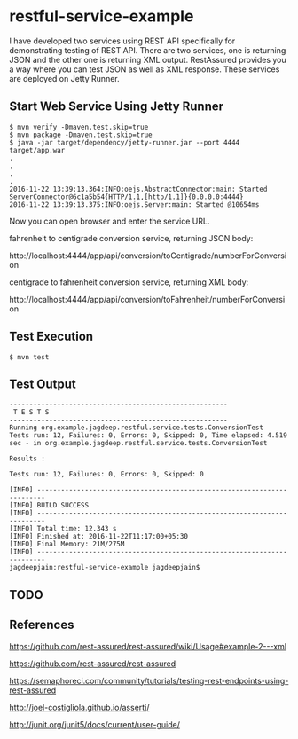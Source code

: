 # restful-service-example
I have developed two services using REST API specifically for demonstrating testing of REST API. There are two services, one is returning JSON and the other one is returning XML output. RestAssured provides you a way where you can test JSON as well as XML response. These services are deployed on Jetty Runner.

## Start Web Service Using Jetty Runner
```
$ mvn verify -Dmaven.test.skip=true
$ mvn package -Dmaven.test.skip=true
$ java -jar target/dependency/jetty-runner.jar --port 4444 target/app.war
.
.
.
.
2016-11-22 13:39:13.364:INFO:oejs.AbstractConnector:main: Started ServerConnector@6c1a5b54{HTTP/1.1,[http/1.1]}{0.0.0.0:4444}
2016-11-22 13:39:13.375:INFO:oejs.Server:main: Started @10654ms
```

Now you can open browser and enter the service URL.

fahrenheit to centigrade conversion service, returning JSON body:

http://localhost:4444/app/api/conversion/toCentigrade/numberForConversion

centigrade to fahrenheit conversion service, returning XML body:

http://localhost:4444/app/api/conversion/toFahrenheit/numberForConversion


## Test Execution
```
$ mvn test
```

## Test Output
```
-------------------------------------------------------
 T E S T S
-------------------------------------------------------
Running org.example.jagdeep.restful.service.tests.ConversionTest
Tests run: 12, Failures: 0, Errors: 0, Skipped: 0, Time elapsed: 4.519 sec - in org.example.jagdeep.restful.service.tests.ConversionTest

Results :

Tests run: 12, Failures: 0, Errors: 0, Skipped: 0

[INFO] ------------------------------------------------------------------------
[INFO] BUILD SUCCESS
[INFO] ------------------------------------------------------------------------
[INFO] Total time: 12.343 s
[INFO] Finished at: 2016-11-22T11:17:00+05:30
[INFO] Final Memory: 21M/275M
[INFO] ------------------------------------------------------------------------
jagdeepjain:restful-service-example jagdeepjain$
```

## TODO


## References
https://github.com/rest-assured/rest-assured/wiki/Usage#example-2---xml

https://github.com/rest-assured/rest-assured

https://semaphoreci.com/community/tutorials/testing-rest-endpoints-using-rest-assured

http://joel-costigliola.github.io/assertj/

http://junit.org/junit5/docs/current/user-guide/


